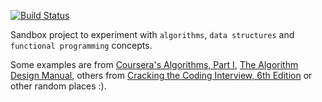 [![Build Status](https://travis-ci.org/paplorinc/algos.svg?branch=master)](https://travis-ci.org/paplorinc/algos)

Sandbox project to experiment with `algorithms`, `data structures` and `functional programming` concepts.

Some examples are from [Coursera's Algorithms, Part I](https://www.coursera.org/course/algs4partI), [The Algorithm Design Manual](http://www.algorist.com), others from [Cracking the Coding Interview, 6th Edition](https://github.com/gaylemcd/CtCI-6th-Edition) or other random places :).